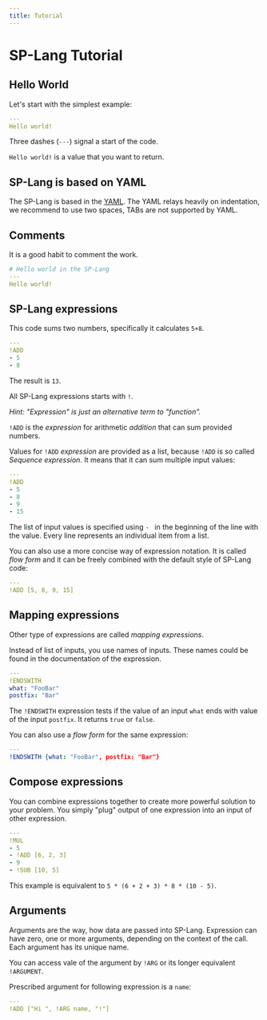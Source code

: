 ```yaml
---
title: Tutorial
---
```


# SP-Lang Tutorial


## Hello World

Let's start with the simplest example:

```yaml
---
Hello world!
```

Three dashes (`---`) signal a start of the code.

`Hello world!` is a value that you want to return.


## SP-Lang is based on YAML

The SP-Lang is based in the <a href="https://yaml.org">YAML</a>.
The YAML relays heavily on indentation, we recommend to use two spaces, TABs are not supported by YAML.


## Comments

It is a good habit to comment the work.


```yaml
# Hello world in the SP-Lang
---
Hello world!
```


## SP-Lang expressions

This code sums two numbers, specifically it calculates `5+8`.


```yaml
---
!ADD
- 5
- 8
```

The result is `13`.


All SP-Lang expressions starts with `!`.

_Hint: "Expression" is just an alternative term to "function"._ 

`!ADD` is the _expression_ for arithmetic *addition* that can sum provided numbers.

Values for `!ADD` _expression_ are provided as a list, because `!ADD` is so called _Sequence expression_.
It means that it can sum multiple input values:

```yaml
---
!ADD
- 5
- 8
- 9
- 15
```

The list of input values is specified using `- ` in the beginning of the line with the value.
Every line represents an individual item from a list.

You can also use a more concise way of expression notation.
It is called _flow form_ and it can be freely combined with the default style of SP-Lang code:


```yaml
---
!ADD [5, 8, 9, 15]
```


## Mapping expressions

Other type of expressions are called _mapping expressions_.

Instead of list of inputs, you use names of inputs.
These names could be found in the documentation of the expression.

```yaml
---
!ENDSWITH
what: "FooBar"
postfix: "Bar"
```

The `!ENDSWITH` expression tests if the value of an input `what` ends with value of the input `postfix`.
It returns `true` or `false`.

You can also use a _flow form_ for the same expression:

```yaml
---
!ENDSWITH {what: "FooBar", postfix: "Bar"}
```

## Compose expressions

You can combine expressions together to create more powerful solution to your problem.
You simply "plug" output of one expression into an input of other expression.

```yaml
---
!MUL
- 5
- !ADD [6, 2, 3]
- 9
- !SUB [10, 5]
```

This example is equivalent to `5 * (6 + 2 + 3) * 8 * (10 - 5)`.


## Arguments

Arguments are the way, how data are passed into SP-Lang.
Expression can have zero, one or more arguments, depending on the context of the call.
Each argument has its unique name.

You can access vale of the argument by `!ARG` or its longer equivalent `!ARGUMENT`.

Prescribed argument for following expression is a `name`:

```yaml
---
!ADD ["Hi ", !ARG name, "!"]
```
